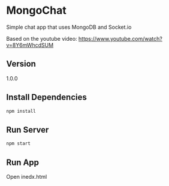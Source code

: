 # MongoChat

Simple chat app that uses MongoDB and Socket.io

Based on the youtube video: https://www.youtube.com/watch?v=8Y6mWhcdSUM
## Version
1.0.0

## Install Dependencies
```bash
npm install 
```

## Run Server
```bash
npm start
```

## Run App
Open inedx.html
